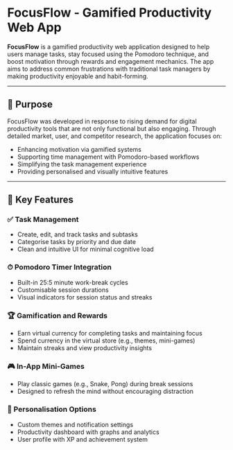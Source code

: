 # FocusFlow - Gamified Productivity Web App

**FocusFlow** is a gamified productivity web application designed to help users manage tasks, stay focused using the Pomodoro technique, and boost motivation through rewards and engagement mechanics. The app aims to address common frustrations with traditional task managers by making productivity enjoyable and habit-forming.

---

## 📌 Purpose

FocusFlow was developed in response to rising demand for digital productivity tools that are not only functional but also engaging. Through detailed market, user, and competitor research, the application focuses on:

- Enhancing motivation via gamified systems
- Supporting time management with Pomodoro-based workflows
- Simplifying the task management experience
- Providing personalised and visually intuitive features

---

## 🧠 Key Features

### ✅ Task Management
- Create, edit, and track tasks and subtasks
- Categorise tasks by priority and due date
- Clean and intuitive UI for minimal cognitive load

### ⏱ Pomodoro Timer Integration
- Built-in 25:5 minute work-break cycles
- Customisable session durations
- Visual indicators for session status and streaks

### 🏆 Gamification and Rewards
- Earn virtual currency for completing tasks and maintaining focus
- Spend currency in the virtual store (e.g., themes, mini-games)
- Maintain streaks and view productivity insights

### 🎮 In-App Mini-Games
- Play classic games (e.g., Snake, Pong) during break sessions
- Designed to refresh the mind without encouraging distraction

### 🎨 Personalisation Options
- Custom themes and notification settings
- Productivity dashboard with graphs and analytics
- User profile with XP and achievement system

